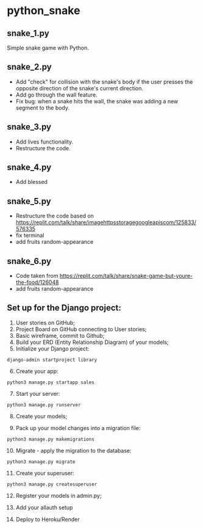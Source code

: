 # python_snake

## snake_1.py

Simple snake game with Python.

## snake_2.py

- Add "check" for collision with the snake's body if the user presses the opposite direction of the snake's current direction.
- Add go through the wall feature.
- Fix bug: when a snake hits the wall, the snake was adding a new segment to the body.

## snake_3.py

- Add lives functionality.
- Restructure the code.

## snake_4.py
- Add blessed

## snake_5.py
- Restructure the code based on https://replit.com/talk/share/imagehttpsstoragegoogleapiscom/125833/576335
- fix terminal
- add fruits random-appearance

## snake_6.py
- Code taken from https://replit.com/talk/share/snake-game-but-youre-the-food/126048
- add fruits random-appearance







## Set up for the Django project:

1. User stories on GitHub;
2. Project Board on GitHub connecting to User stories;
3. Basic wireframe, commit to Github;
4. Build your ERD (Entity Relationship Diagram) of your models;
5. Initialize your Django project: 

`django-admin startproject library`

6. Create your app:

`python3 manage.py startapp sales`

7. Start your server:

`python3 manage.py runserver`

8. Create your models;

9. Pack up your model changes into a migration file:

`python3 manage.py makemigrations`

10. Migrate - apply the migration to the database:

`python3 manage.py migrate`

11. Create your superuser:

`python3 manage.py createsuperuser`

12. Register your models in admin.py;

13. Add your allauth setup

14. Deploy to Heroku/Render